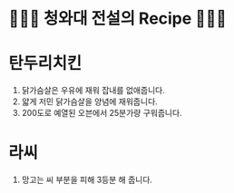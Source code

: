 # 👨🏻‍🍳 청와대 전설의 Recipe 👩🏻‍🍳

# 탄두리치킨

1. 닭가슴살은 우유에 재워 잡내를 없애줍니다.
2. 얇게 저민 닭가슴살을 양념에 재워줍니다.
3. 200도로 예열된 오븐에서 25분가량 구워줍니다.

# 라씨

1. 망고는 씨 부분을 피해 3등분 해 줍니다.